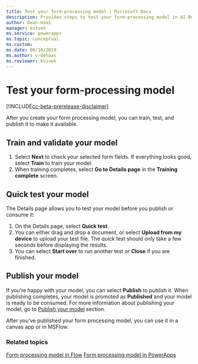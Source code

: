 ```yaml
---
title: Test your form-processing model | Microsoft Docs
description: Provides steps to test your form-processing model in AI Builder.
author: Dean-Haas
manager: kvivek
ms.service: powerapps
ms.topic: conceptual
ms.custom: 
ms.date: 06/10/2019
ms.author: v-dehaas
ms.reviewer: kvivek
---
```


# Test your form-processing model

[!INCLUDE[cc-beta-prerelease-disclaimer](./includes/cc-beta-prerelease-disclaimer.md)]

After you create your form processing model, you can train, test, and publish it to make it available. 
## Train and validate your model
1. Select **Next** to check your selected form fields. If everything looks good, select **Train** to train your model. 
1. When training completes,  select **Go to Details page** in the **Training complete** screen.

## Quick test your model 
The Details page allows you to test your model before you publish or consume it:

1. On the Details page, select **Quick test**. 
2. You can either drag and drop a document, or select **Upload from my device** to upload your test file. The quick test should only take a few seconds before displaying the results. 
3. You can select **Start over** to run another test or **Close** if you are finished.

## Publish your model

If you’re happy with your model, you can select **Publish**  to publish it. When publishing completes, your model is promoted as **Published** and your model is ready to be consumed. For more information about publishing your model, go to [Publish your model](publish-model-ai-builder.md) section.

After you’ve published your form processing model, you can use it in a canvas app or in MSFlow.

### Related topics
[Form processing model in Flow](form-processing-model-in-flow.md)
[Form processing model in PowerApps](form-processor-component-in-powerapps.md)

